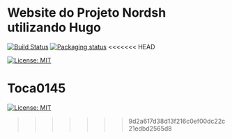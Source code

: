 # Website do Projeto Nordsh utilizando Hugo

[![Build Status](https://drone.nordsh.com/api/badges/Nordsh/website/status.svg)](https://drone.nordsh.com/Nordsh/website)
[![Packaging status](https://repology.org/badge/tiny-repos/gitea.svg)](https://repology.org/project/gitea/versions)
<<<<<<< HEAD

[![License: MIT](https://img.shields.io/badge/License-MIT-blue.png)](https://opensource.org/licenses/MIT)


Toca0145
=======
[![License: MIT](https://img.shields.io/badge/License-MIT-blue.png)](https://opensource.org/licenses/MIT)
>>>>>>> 9d2a617d38d13f216c0ef00dc22c21edbd2565d8
